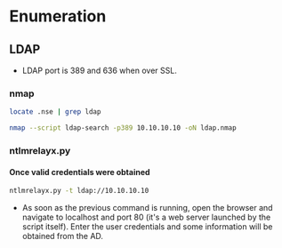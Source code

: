 # Enumeration

## LDAP

* LDAP port is 389 and 636 when over SSL.

### nmap

```bash
locate .nse | grep ldap
```

```bash
nmap --script ldap-search -p389 10.10.10.10 -oN ldap.nmap
```

### ntlmrelayx.py 

#### Once valid credentials were obtained

```bash
ntlmrelayx.py -t ldap://10.10.10.10
```

* As soon as the previous command is running, open the browser and navigate to localhost and port 80 (it's a web server launched by the script itself). Enter the user credentials and some information will be obtained from the AD.
